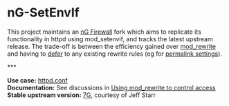# nG-SetEnvIf
This project maintains an [nG Firewall](https://perishablepress.com/ng-firewall/) fork which aims to replicate its functionality in httpd using mod_setenvif, and tracks the latest upstream release. The trade-off is between the efficiency gained over [mod_rewrite](https://httpd.apache.org/docs/2.4/rewrite/avoid.html) and having to [defer](https://www.webmasterworld.com/apache/4572958.htm) to any existing rewrite rules (eg for [permalink settings](https://glennmessersmith.com/pages/wphtaccess.html)).

\***

**Use case:** [httpd.conf](https://httpd.apache.org/docs/2.4/howto/htaccess.html#when)  
**Documentation:** See discussions in [Using mod_rewrite to control access](https://httpd.apache.org/docs/2.4/rewrite/access.html)  
**Stable upstream version:** [7G](https://perishablepress.com/7g-firewall/), courtesy of Jeff Starr
